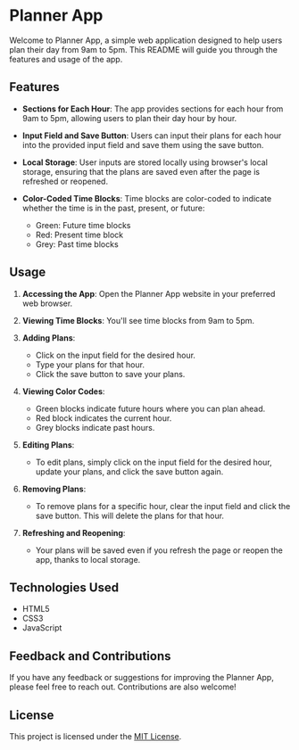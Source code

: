 # Planner App

Welcome to Planner App, a simple web application designed to help users plan their day from 9am to 5pm. This README will guide you through the features and usage of the app.

## Features

- **Sections for Each Hour**: The app provides sections for each hour from 9am to 5pm, allowing users to plan their day hour by hour.

- **Input Field and Save Button**: Users can input their plans for each hour into the provided input field and save them using the save button.

- **Local Storage**: User inputs are stored locally using browser's local storage, ensuring that the plans are saved even after the page is refreshed or reopened.

- **Color-Coded Time Blocks**: Time blocks are color-coded to indicate whether the time is in the past, present, or future:
  - Green: Future time blocks
  - Red: Present time block
  - Grey: Past time blocks

## Usage

1. **Accessing the App**: Open the Planner App website in your preferred web browser.

2. **Viewing Time Blocks**: You'll see time blocks from 9am to 5pm.

3. **Adding Plans**:
   - Click on the input field for the desired hour.
   - Type your plans for that hour.
   - Click the save button to save your plans.

4. **Viewing Color Codes**:
   - Green blocks indicate future hours where you can plan ahead.
   - Red block indicates the current hour.
   - Grey blocks indicate past hours.

5. **Editing Plans**:
   - To edit plans, simply click on the input field for the desired hour, update your plans, and click the save button again.

6. **Removing Plans**:
   - To remove plans for a specific hour, clear the input field and click the save button. This will delete the plans for that hour.

7. **Refreshing and Reopening**:
   - Your plans will be saved even if you refresh the page or reopen the app, thanks to local storage.

## Technologies Used

- HTML5
- CSS3
- JavaScript

## Feedback and Contributions

If you have any feedback or suggestions for improving the Planner App, please feel free to reach out. Contributions are also welcome!

## License

This project is licensed under the [MIT License](LICENSE).

